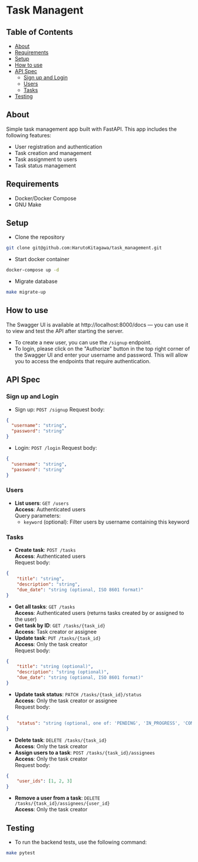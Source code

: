 # Task Managent

## Table of Contents
- [About](#about)
- [Requirements](#requirements)
- [Setup](#setup)
- [How to use](#how-to-use)
- [API Spec](#api-spec)
  - [Sign up and Login](#sign-up-and-login)
  - [Users](#users)
  - [Tasks](#tasks)
- [Testing](#testing)

## About
Simple task management app built with FastAPI. This app includes the following features:
- User registration and authentication
- Task creation and management
- Task assignment to users
- Task status management

## Requirements
- Docker/Docker Compose
- GNU Make

## Setup
- Clone the repository
```bash
git clone git@github.com:HarutoKitagawa/task_management.git
```
- Start docker container
```bash
docker-compose up -d
```
- Migrate database
```bash
make migrate-up
```

## How to use
The Swagger UI is available at http://localhost:8000/docs — you can use it to view and test the API after starting the server.
- To create a new user, you can use the `/signup` endpoint.
- To login, please click on the "Authorize" button in the top right corner of the Swagger UI and enter your username and password. This will allow you to access the endpoints that require authentication.

## API Spec
### Sign up and Login
- Sign up: `POST /signup`
Request body:
```json
{
  "username": "string",
  "password": "string"
}
```
- Login: `POST /login`
Request body:
```json
{
  "username": "string",
  "password": "string"
}
```

### Users
- **List users**: `GET /users`  
**Access**: Authenticated users  
Query parameters:  
    - `keyword` (optional): Filter users by username containing this keyword  

### Tasks
- **Create task**: `POST /tasks`  
**Access**: Authenticated users  
Request body:
```json
{
    "title": "string",
    "description": "string",
    "due_date": "string (optional, ISO 8601 format)"
}
```
- **Get all tasks**: `GET /tasks`  
**Access**: Authenticated users (returns tasks created by or assigned to the user)  
- **Get task by ID**: `GET /tasks/{task_id}`  
**Access**: Task creator or assignee  
- **Update task**: `PUT /tasks/{task_id}`  
**Access**: Only the task creator  
Request body:
```json
{
    "title": "string (optional)",
    "description": "string (optional)",
    "due_date": "string (optional, ISO 8601 format)"
}
```
- **Update task status**: `PATCH /tasks/{task_id}/status`  
**Access**: Only the task creator or assignee  
Request body:
```json
{
    "status": "string (optional, one of: 'PENDING', 'IN_PROGRESS', 'COMPLETED')"
}
```
- **Delete task**: `DELETE /tasks/{task_id}`  
**Access**: Only the task creator  
- **Assign users to a task**: `POST /tasks/{task_id}/assignees`  
**Access**: Only the task creator  
Request body:
```json
{
    "user_ids": [1, 2, 3]
}
```
- **Remove a user from a task**: `DELETE /tasks/{task_id}/assignees/{user_id}`  
**Access**: Only the task creator

## Testing
- To run the backend tests, use the following command:
```bash
make pytest
```
